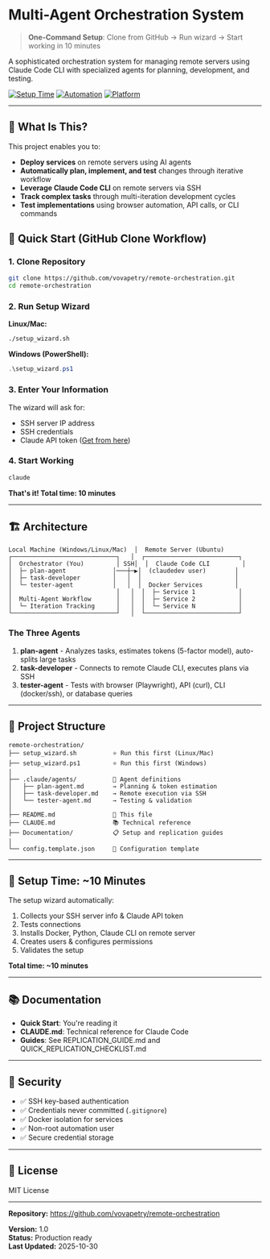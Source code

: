 # Multi-Agent Orchestration System

> **One-Command Setup**: Clone from GitHub → Run wizard → Start working in 10 minutes

A sophisticated orchestration system for managing remote servers using Claude Code CLI with specialized agents for planning, development, and testing.

[![Setup Time](https://img.shields.io/badge/Setup-10%20min-brightgreen)](QUICK_REPLICATION_CHECKLIST.md)
[![Automation](https://img.shields.io/badge/Automation-Multi--Agent-blue)](.claude/agents)
[![Platform](https://img.shields.io/badge/Platform-Linux%20%7C%20macOS%20%7C%20Windows-lightgrey)](README.md)

---

## 🎯 What Is This?

This project enables you to:
- **Deploy services** on remote servers using AI agents
- **Automatically plan, implement, and test** changes through iterative workflow
- **Leverage Claude Code CLI** on remote servers via SSH
- **Track complex tasks** through multi-iteration development cycles
- **Test implementations** using browser automation, API calls, or CLI commands

## 🚀 Quick Start (GitHub Clone Workflow)

### 1. Clone Repository

```bash
git clone https://github.com/vovapetry/remote-orchestration.git
cd remote-orchestration
```

### 2. Run Setup Wizard

**Linux/Mac:**
```bash
./setup_wizard.sh
```

**Windows (PowerShell):**
```powershell
.\setup_wizard.ps1
```

### 3. Enter Your Information

The wizard will ask for:
- SSH server IP address
- SSH credentials
- Claude API token ([Get from here](https://claude.ai/settings))

### 4. Start Working

```bash
claude
```

**That's it! Total time: 10 minutes**

---

## 🏗️ Architecture

```
Local Machine (Windows/Linux/Mac)  │  Remote Server (Ubuntu)
┌─────────────────────────────┐   │  ┌──────────────────────────┐
│  Orchestrator (You)         │ SSH│  │  Claude Code CLI         │
│  ├─ plan-agent             │───┼─▶│  (claudedev user)        │
│  ├─ task-developer         │   │  │                          │
│  └─ tester-agent           │   │  │  Docker Services         │
│                             │   │  │  ├─ Service 1            │
│  Multi-Agent Workflow       │   │  │  ├─ Service 2            │
│  └─ Iteration Tracking      │   │  │  └─ Service N            │
└─────────────────────────────┘   │  └──────────────────────────┘
```

### The Three Agents

1. **plan-agent** - Analyzes tasks, estimates tokens (5-factor model), auto-splits large tasks
2. **task-developer** - Connects to remote Claude CLI, executes plans via SSH
3. **tester-agent** - Tests with browser (Playwright), API (curl), CLI (docker/ssh), or database queries

---

## 📁 Project Structure

```
remote-orchestration/
├── setup_wizard.sh          ⭐ Run this first (Linux/Mac)
├── setup_wizard.ps1         ⭐ Run this first (Windows)
│
├── .claude/agents/          🤖 Agent definitions
│   ├── plan-agent.md        → Planning & token estimation
│   ├── task-developer.md    → Remote execution via SSH
│   └── tester-agent.md      → Testing & validation
│
├── README.md                📖 This file
├── CLAUDE.md                📚 Technical reference
├── Documentation/           📋 Setup and replication guides
│
└── config.template.json     🔧 Configuration template
```

---

## 🔧 Setup Time: ~10 Minutes

The setup wizard automatically:
1. Collects your SSH server info & Claude API token
2. Tests connections
3. Installs Docker, Python, Claude CLI on remote server
4. Creates users & configures permissions
5. Validates the setup

**Total time: ~10 minutes**

---

## 📚 Documentation

- **Quick Start**: You're reading it
- **CLAUDE.md**: Technical reference for Claude Code
- **Guides**: See REPLICATION_GUIDE.md and QUICK_REPLICATION_CHECKLIST.md

---

## 🔐 Security

- ✅ SSH key-based authentication
- ✅ Credentials never committed (`.gitignore`)
- ✅ Docker isolation for services
- ✅ Non-root automation user
- ✅ Secure credential storage

---

## 📝 License

MIT License

---

**Repository:** https://github.com/vovapetry/remote-orchestration

**Version:** 1.0  
**Status:** Production ready  
**Last Updated:** 2025-10-30
